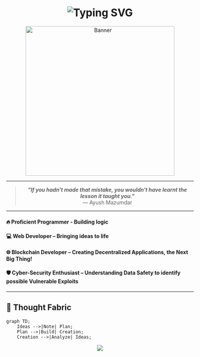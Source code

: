 <h1 align="center">
  <img src="https://readme-typing-svg.herokuapp.com?font=Iosevka&weight=900&size=30&duration=2000&pause=1000&color=00FFD9&center=true&vCenter=true&width=800&height=70&lines=%E2%9C%A8+Hello+There!+%E2%9C%A8;%E2%9C%A8+Welcome+to+my+Profile!!+%E2%9C%A8" alt="Typing SVG">
</h1>

<p align="center">
  <img src="https://github.com/aysh-mzmdr/aysh-mzmdr/1.png" width="400" alt="Banner"/>
</p>

---

<blockquote align="center">
  <b><i>"If you hadn't made that mistake, you wouldn't have learnt the lesson it taught you."</i></b><br>
  — Ayush Mazumdar
</blockquote>

---

#### 🔥 **Proficient Programmer** - Building logic
#### 💻 **Web Developer** – Bringing ideas to life
#### 🌐 **Blockchain Developer** – Creating Decentralized Applications, the Next Big Thing! 
#### 🛡 **Cyber-Security Enthusiast** – Understanding Data Safety to identify possible Vulnerable Exploits

---

## 🧠 Thought Fabric

```mermaid
graph TD;
    Ideas -->|Note| Plan;
    Plan -->|Build| Creation;
    Creation -->|Analyze| Ideas;
```

<p align="center"> <img src="https://capsule-render.vercel.app/api?type=waving&color=0:00ffd9,100:0d1117&height=120&section=footer&animation=fadeIn&fontColor=ffffff" /> </p>

